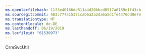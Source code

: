 ```yaml
---
ms.openlocfilehash: 11f3e40166dd811a4d20bbcd0517a0189e1f43cb
ms.sourcegitcommit: 483c777a1537ccab6a2a2da6a5d1fe4470dd0e7e
ms.translationtype: MT
ms.contentlocale: de-DE
ms.lasthandoff: 06/19/2019
ms.locfileid: "61530973"
---
```

CrmSvcUtil